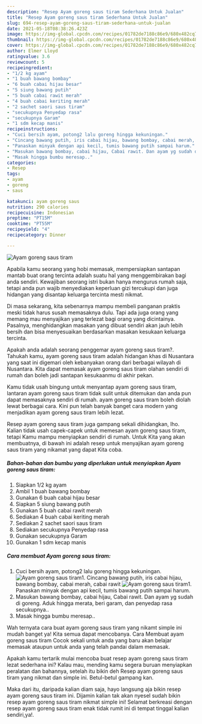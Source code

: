 ```yaml
---
description: "Resep Ayam goreng saus tiram Sederhana Untuk Jualan"
title: "Resep Ayam goreng saus tiram Sederhana Untuk Jualan"
slug: 694-resep-ayam-goreng-saus-tiram-sederhana-untuk-jualan
date: 2021-05-18T08:38:26.423Z
image: https://img-global.cpcdn.com/recipes/01782de7188c86e9/680x482cq70/ayam-goreng-saus-tiram-foto-resep-utama.jpg
thumbnail: https://img-global.cpcdn.com/recipes/01782de7188c86e9/680x482cq70/ayam-goreng-saus-tiram-foto-resep-utama.jpg
cover: https://img-global.cpcdn.com/recipes/01782de7188c86e9/680x482cq70/ayam-goreng-saus-tiram-foto-resep-utama.jpg
author: Elmer Lloyd
ratingvalue: 3.6
reviewcount: 5
recipeingredient:
- "1/2 kg ayam"
- "1 buah bawang bombay"
- "6 buah cabai hijau besar"
- "5 siung bawang putih"
- "5 buah cabai rawit merah"
- "4 buah cabai keriting merah"
- "2 sachet saori saus tiram"
- "secukupnya Penyedap rasa"
- "secukupnya Garam"
- "1 sdm kecap manis"
recipeinstructions:
- "Cuci bersih ayam, potong2 lalu goreng hingga kekuningan."
- "Cincang bawang putih, iris cabai hijau, bawang bombay, cabai merah, cabai rawit"
- "Panaskan minyak dengan api kecil, tumis bawang putih sampai harum."
- "Masukan bawang bombay, cabai hijau, Cabai rawit. Dan ayam yg sudah di goreng. Aduk hingga merata, beri garam, dan penyedap rasa secukupnya.."
- "Masak hingga bumbu meresap.."
categories:
- Resep
tags:
- ayam
- goreng
- saus

katakunci: ayam goreng saus 
nutrition: 290 calories
recipecuisine: Indonesian
preptime: "PT15M"
cooktime: "PT55M"
recipeyield: "4"
recipecategory: Dinner

---
```



![Ayam goreng saus tiram](https://img-global.cpcdn.com/recipes/01782de7188c86e9/680x482cq70/ayam-goreng-saus-tiram-foto-resep-utama.jpg)

Apabila kamu seorang yang hobi memasak, mempersiapkan santapan mantab buat orang tercinta adalah suatu hal yang menggembirakan bagi anda sendiri. Kewajiban seorang istri bukan hanya mengurus rumah saja, tetapi anda pun wajib menyediakan keperluan gizi tercukupi dan juga hidangan yang disantap keluarga tercinta mesti nikmat.

Di masa  sekarang, kita sebenarnya mampu membeli panganan praktis meski tidak harus susah memasaknya dulu. Tapi ada juga orang yang memang mau menyajikan yang terlezat bagi orang yang dicintainya. Pasalnya, menghidangkan masakan yang dibuat sendiri akan jauh lebih bersih dan bisa menyesuaikan berdasarkan masakan kesukaan keluarga tercinta. 



Apakah anda adalah seorang penggemar ayam goreng saus tiram?. Tahukah kamu, ayam goreng saus tiram adalah hidangan khas di Nusantara yang saat ini digemari oleh kebanyakan orang dari berbagai wilayah di Nusantara. Kita dapat memasak ayam goreng saus tiram olahan sendiri di rumah dan boleh jadi santapan kesukaanmu di akhir pekan.

Kamu tidak usah bingung untuk menyantap ayam goreng saus tiram, lantaran ayam goreng saus tiram tidak sulit untuk ditemukan dan anda pun dapat memasaknya sendiri di rumah. ayam goreng saus tiram boleh diolah lewat berbagai cara. Kini pun telah banyak banget cara modern yang menjadikan ayam goreng saus tiram lebih lezat.

Resep ayam goreng saus tiram juga gampang sekali dihidangkan, lho. Kalian tidak usah capek-capek untuk memesan ayam goreng saus tiram, tetapi Kamu mampu menyiapkan sendiri di rumah. Untuk Kita yang akan membuatnya, di bawah ini adalah resep untuk menyajikan ayam goreng saus tiram yang nikamat yang dapat Kita coba.

<!--inarticleads1-->

##### Bahan-bahan dan bumbu yang diperlukan untuk menyiapkan Ayam goreng saus tiram:

1. Siapkan 1/2 kg ayam
1. Ambil 1 buah bawang bombay
1. Gunakan 6 buah cabai hijau besar
1. Siapkan 5 siung bawang putih
1. Gunakan 5 buah cabai rawit merah
1. Sediakan 4 buah cabai keriting merah
1. Sediakan 2 sachet saori saus tiram
1. Sediakan secukupnya Penyedap rasa
1. Gunakan secukupnya Garam
1. Gunakan 1 sdm kecap manis




<!--inarticleads2-->

##### Cara membuat Ayam goreng saus tiram:

1. Cuci bersih ayam, potong2 lalu goreng hingga kekuningan.
<img src="https://img-global.cpcdn.com/steps/ac14d96de9022419/160x128cq70/ayam-goreng-saus-tiram-langkah-memasak-1-foto.jpg" alt="Ayam goreng saus tiram">1. Cincang bawang putih, iris cabai hijau, bawang bombay, cabai merah, cabai rawit
<img src="https://img-global.cpcdn.com/steps/51cef97b3a8a46d2/160x128cq70/ayam-goreng-saus-tiram-langkah-memasak-2-foto.jpg" alt="Ayam goreng saus tiram">1. Panaskan minyak dengan api kecil, tumis bawang putih sampai harum.
1. Masukan bawang bombay, cabai hijau, Cabai rawit. Dan ayam yg sudah di goreng. Aduk hingga merata, beri garam, dan penyedap rasa secukupnya..
1. Masak hingga bumbu meresap..




Wah ternyata cara buat ayam goreng saus tiram yang nikamt simple ini mudah banget ya! Kita semua dapat mencobanya. Cara Membuat ayam goreng saus tiram Cocok sekali untuk anda yang baru akan belajar memasak ataupun untuk anda yang telah pandai dalam memasak.

Apakah kamu tertarik mulai mencoba buat resep ayam goreng saus tiram lezat sederhana ini? Kalau mau, mending kamu segera buruan menyiapkan peralatan dan bahannya, setelah itu bikin deh Resep ayam goreng saus tiram yang nikmat dan simple ini. Betul-betul gampang kan. 

Maka dari itu, daripada kalian diam saja, hayo langsung aja bikin resep ayam goreng saus tiram ini. Dijamin kalian tak akan nyesel sudah bikin resep ayam goreng saus tiram nikmat simple ini! Selamat berkreasi dengan resep ayam goreng saus tiram enak tidak rumit ini di tempat tinggal kalian sendiri,ya!.

